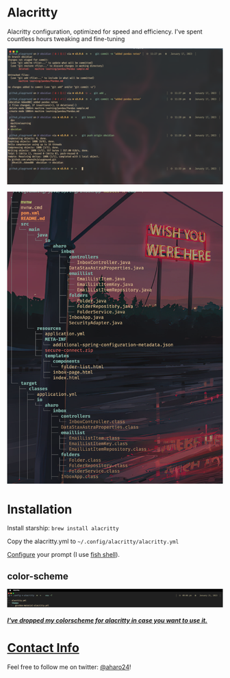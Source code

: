 # Alacritty
Alacritty configuration, optimized for speed and efficiency. I've spent countless hours tweaking and fine-tuning



![](z/alacritty-git.png)

![](z/alacritty-exa.png)


# Installation

Install starship: `brew install alacritty`

Copy the alacritty.yml to `~/.config/alacritty/alacritty.yml`

[Configure](https://starship.rs/guide/) your prompt (I use [fish shell](https://fishshell.com/)).


## color-scheme
![](z/alacritty-my-gruvbox.png)

##### [I've dropped my colorscheme for alacritty in case you want to use it. ](https://github.com/aharo24/dot-alacritty/blob/main/resources/aharo24-gruvbox.yml)






# [Contact Info](https://github.com/aharo24/opensource)

Feel free to follow me on twitter: [@aharo24](https://www.twitter.com/aharo24)!

